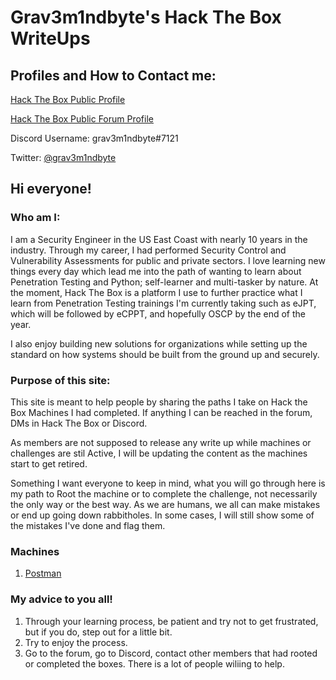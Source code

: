 # Grav3m1ndbyte's Hack The Box WriteUps




## Profiles and How to Contact me:
[Hack The Box Public Profile](https://www.hackthebox.eu/profile/75471)

[Hack The Box Public Forum Profile](https://forum.hackthebox.eu/profile/grav3m1ndbyte)

Discord Username: grav3m1ndbyte#7121

Twitter: [@grav3m1ndbyte](https://twitter.com/grav3m1ndbyte)




## Hi everyone!


### Who am I:

I am a Security Engineer in the US East Coast with nearly 10 years in the industry. Through my career, I had performed Security Control and Vulnerability Assessments for public and private sectors. I love learning new things every day which lead me into the path of wanting to learn about Penetration Testing and Python; self-learner and multi-tasker by nature. At the moment, Hack The Box is a platform I use to further practice what I learn from Penetration Testing trainings I'm currently taking such as eJPT, which will be followed by eCPPT, and hopefully OSCP by the end of the year.

I also enjoy building new solutions for organizations while setting up the standard on how systems should be built from the ground up and securely.




### Purpose of this site:

This site is meant to help people by sharing the paths I take on Hack the Box Machines I had completed. If anything I can be reached in the forum, DMs in Hack The Box or Discord. 

As members are not supposed to release any write up while machines or challenges are stil Active, I will be updating the content as the machines start to get retired.

Something I want everyone to keep in mind, what you will go through here is my path to Root the machine or to complete the challenge, not necessarily the only way or the best way. As we are humans, we all can make mistakes or end up going down rabbitholes. In some cases, I will still show some of the mistakes I've done and flag them.




###  Machines
1. [Postman](/Postman/postman.md)




### My advice to you all!

1. Through your learning process, be patient and try not to get frustrated, but if you do, step out for a little bit.
2. Try to enjoy the process.
3. Go to the forum, go to Discord, contact other members that had rooted or completed the boxes. There is a lot of people wiliing to help.
